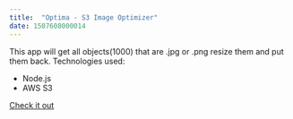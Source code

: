 ```yaml
---
title:  "Optima - S3 Image Optimizer"
date: 1507608000014
---
```


This app will get all objects(1000) that are .jpg or .png resize them and put them back.
Technologies used:

- Node.js
- AWS S3

[Check it out](https://github.com/devisscher/optima)
